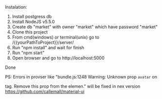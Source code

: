 Instalation:

1. Install postgress db
2. Install NodeJS v5.5.0
3. Create db "market" with owner "market" which have password "market"
4. Clone this project
5. From cmd(windows) or terminal(unix) go to /{{yourPathToProject}}/server/
6. Run "npm install" and wait for finish
7. Run "npm start"
8. Open browser and go to http://localhost:5000

Done

PS: Errors in provser like "bundle.js:1248 Warning: Unknown prop `avatar` on <div> tag. Remove this prop from the elemen." will be fixed in nex version https://github.com/callemall/material-ui
